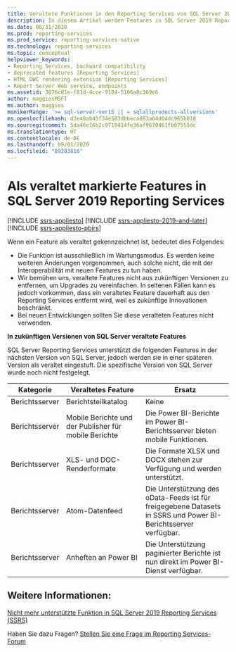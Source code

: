 ```yaml
---
title: Veraltete Funktionen in den Reporting Services von SQL Server 2019 | Microsoft-Dokumentation
description: In diesem Artikel werden Features in SQL Server 2019 Reporting Services beschrieben, die in der nächsten Version von SQL Server Reporting Services veraltet sein werden.
ms.date: 08/31/2020
ms.prod: reporting-services
ms.prod_service: reporting-services-native
ms.technology: reporting-services
ms.topic: conceptual
helpviewer_keywords:
- Reporting Services, backward compatibility
- deprecated features [Reporting Services]
- HTML OWC rendering extension [Reporting Services]
- Report Server Web service, endpoints
ms.assetid: 3876c01e-f81d-4cce-9104-5106a8c369e6
author: maggiesMSFT
ms.author: maggies
monikerRange: '>= sql-server-ver15 || = sqlallproducts-allversions'
ms.openlocfilehash: d3e48ab45f34e583dbbeca883a64d04dc965b018
ms.sourcegitcommit: 5da46e16b2c9710414fe36af9670461fb07555dc
ms.translationtype: HT
ms.contentlocale: de-DE
ms.lasthandoff: 09/01/2020
ms.locfileid: "89283816"
---
```

# <a name="deprecated-features-in-sql-server-2019-reporting-services"></a>Als veraltet markierte Features in SQL Server 2019 Reporting Services

[!INCLUDE [ssrs-appliesto](../includes/ssrs-appliesto.md)] [!INCLUDE [ssrs-appliesto-2019-and-later](../includes/ssrs-appliesto-2019-and-later.md)] [!INCLUDE [ssrs-appliesto-pbirs](../includes/ssrs-appliesto-pbirs.md)]

Wenn ein Feature als veraltet gekennzeichnet ist, bedeutet dies Folgendes:

- Die Funktion ist ausschließlich im Wartungsmodus. Es werden keine weiteren Änderungen vorgenommen, auch solche nicht, die mit der Interoperabilität mit neuen Features zu tun haben.
- Wir bemühen uns, veraltete Features nicht aus zukünftigen Versionen zu entfernen, um Upgrades zu vereinfachen. In seltenen Fällen kann es jedoch vorkommen, dass ein veraltetes Feature dauerhaft aus den Reporting Services entfernt wird, weil es zukünftige Innovationen beschränkt.
- Bei neuen Entwicklungen sollten Sie diese veralteten Features nicht verwenden.

**In zukünftigen Versionen von SQL Server veraltete Features**

SQL Server Reporting Services unterstützt die folgenden Features in der nächsten Version von SQL Server, jedoch werden sie in einer späteren Version als veraltet eingestuft. Die spezifische Version von SQL Server wurde noch nicht festgelegt.

| **Kategorie** | **Veraltetes Feature** | **Ersatz** |
| --- | --- | --- |
| Berichtsserver | Berichtsteilkatalog | Keine |
| Berichtsserver | Mobile Berichte und der Publisher für mobile Berichte | Die Power BI-Berichte im Power BI-Berichtsserver bieten mobile Funktionen. |
| Berichtsserver | XLS- und DOC-Renderformate | Die Formate XLSX und DOCX stehen zur Verfügung und werden unterstützt. |
| Berichtsserver | Atom-Datenfeed | Die Unterstützung des oData-Feeds ist für freigegebene Datasets in SSRS und Power BI-Berichtsserver verfügbar. |
| Berichtsserver | Anheften an Power BI | Die Unterstützung paginierter Berichte ist nun direkt im Power BI-Dienst verfügbar.  |

## <a name="see-also"></a>Weitere Informationen:

[Nicht mehr unterstützte Funktion in SQL Server 2019 Reporting Services (SSRS)](discontinued-functionality-sql-server-reporting-services-2019.md)

Haben Sie dazu Fragen? [Stellen Sie eine Frage im Reporting Services-Forum](https://go.microsoft.com/fwlink/?LinkId=620231)
